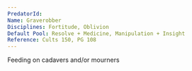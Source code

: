 ```yaml
---
PredatorId: 
Name: Graverobber
Disciplines: Fortitude, Oblivion
Default Pool: Resolve + Medicine, Manipulation + Insight
Reference: Cults 150, PG 108
---
```

Feeding on cadavers and/or mourners